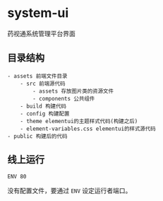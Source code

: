 # system-ui

药视通系统管理平台界面

## 目录结构
```
- assets 前端文件目录
    - src 前端源代码
        - assets 存放图片类的资源文件
        - components 公共组件
    - build 构建代码
    - config 构建配置
    - theme elementui的主题样式代码(构建之后)
    - element-variables.css elementui的样式源代码
- public 构建后的代码
```

## 线上运行

```
ENV 80
```

没有配置文件，要通过 `ENV` 设定运行者端口。
